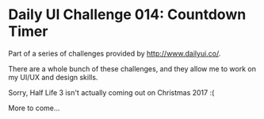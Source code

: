 # Daily UI Challenge 014: Countdown Timer

Part of a series of challenges provided by http://www.dailyui.co/.

There are a whole bunch of these challenges, and they allow me to work on my UI/UX and design skills.

Sorry, Half Life 3 isn't actually coming out on Christmas 2017 :(

More to come...